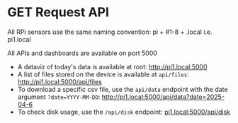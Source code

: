 # GET Request API

All RPi sensors use the same naming convention: pi + #1-8 + .local i.e. pi1.local

All APIs and dashboards are available on port 5000

* A dataviz of today's data is available at root: <a href="http://pi1.local:5000" target="_blank">http://pi1.local:5000</a>
* A list of files stored on the device is available at `api/files`: <a href="http://pi1.local:5000/api/files" target="_blank">http://pi1.local:5000/api/files</a>
* To download a specific csv file, use the `api/data` endpoint with the date argument `?date=YYYY-MM-DD`: <a href="http://pi1.local:5000/api/data?date=2025-04-6" target="_blank">http://pi1.local:5000/api/data?date=2025-04-6</a>
* To check disk usage, use the `/api/disk` endpoint: <a href="http://pi1.local:5000/api/disk" target="_blank">pi1.local:5000/api/disk</a>
